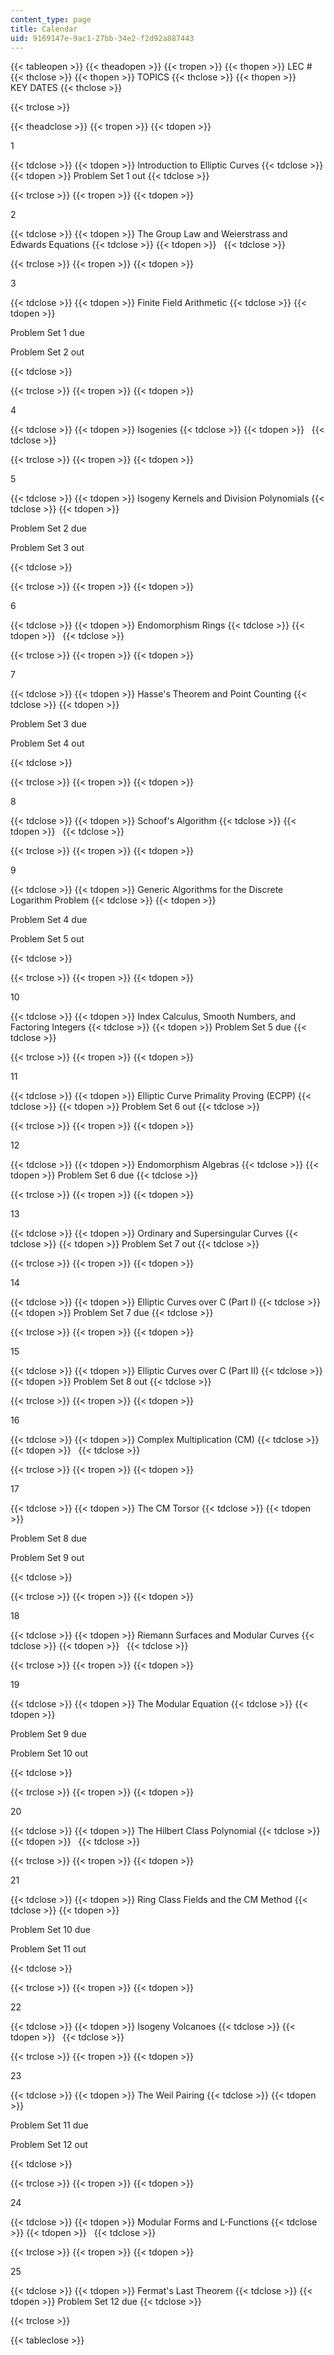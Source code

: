 ```yaml
---
content_type: page
title: Calendar
uid: 9169147e-9ac1-27bb-34e2-f2d92a887443
---
```


{{< tableopen >}}
{{< theadopen >}}
{{< tropen >}}
{{< thopen >}}
LEC #
{{< thclose >}}
{{< thopen >}}
TOPICS
{{< thclose >}}
{{< thopen >}}
KEY DATES
{{< thclose >}}

{{< trclose >}}

{{< theadclose >}}
{{< tropen >}}
{{< tdopen >}}


1


{{< tdclose >}}
{{< tdopen >}}
Introduction to Elliptic Curves
{{< tdclose >}}
{{< tdopen >}}
Problem Set 1 out
{{< tdclose >}}

{{< trclose >}}
{{< tropen >}}
{{< tdopen >}}


2


{{< tdclose >}}
{{< tdopen >}}
The Group Law and Weierstrass and Edwards Equations
{{< tdclose >}}
{{< tdopen >}}
 
{{< tdclose >}}

{{< trclose >}}
{{< tropen >}}
{{< tdopen >}}


3


{{< tdclose >}}
{{< tdopen >}}
Finite Field Arithmetic
{{< tdclose >}}
{{< tdopen >}}


Problem Set 1 due

Problem Set 2 out


{{< tdclose >}}

{{< trclose >}}
{{< tropen >}}
{{< tdopen >}}


4


{{< tdclose >}}
{{< tdopen >}}
Isogenies
{{< tdclose >}}
{{< tdopen >}}
 
{{< tdclose >}}

{{< trclose >}}
{{< tropen >}}
{{< tdopen >}}


5


{{< tdclose >}}
{{< tdopen >}}
Isogeny Kernels and Division Polynomials
{{< tdclose >}}
{{< tdopen >}}


Problem Set 2 due

Problem Set 3 out


{{< tdclose >}}

{{< trclose >}}
{{< tropen >}}
{{< tdopen >}}


6


{{< tdclose >}}
{{< tdopen >}}
Endomorphism Rings
{{< tdclose >}}
{{< tdopen >}}
 
{{< tdclose >}}

{{< trclose >}}
{{< tropen >}}
{{< tdopen >}}


7


{{< tdclose >}}
{{< tdopen >}}
Hasse's Theorem and Point Counting
{{< tdclose >}}
{{< tdopen >}}


Problem Set 3 due

Problem Set 4 out


{{< tdclose >}}

{{< trclose >}}
{{< tropen >}}
{{< tdopen >}}


8


{{< tdclose >}}
{{< tdopen >}}
Schoof's Algorithm
{{< tdclose >}}
{{< tdopen >}}
 
{{< tdclose >}}

{{< trclose >}}
{{< tropen >}}
{{< tdopen >}}


9


{{< tdclose >}}
{{< tdopen >}}
Generic Algorithms for the Discrete Logarithm Problem
{{< tdclose >}}
{{< tdopen >}}


Problem Set 4 due

Problem Set 5 out


{{< tdclose >}}

{{< trclose >}}
{{< tropen >}}
{{< tdopen >}}


10


{{< tdclose >}}
{{< tdopen >}}
Index Calculus, Smooth Numbers, and Factoring Integers
{{< tdclose >}}
{{< tdopen >}}
Problem Set 5 due
{{< tdclose >}}

{{< trclose >}}
{{< tropen >}}
{{< tdopen >}}


11


{{< tdclose >}}
{{< tdopen >}}
Elliptic Curve Primality Proving (ECPP)
{{< tdclose >}}
{{< tdopen >}}
Problem Set 6 out
{{< tdclose >}}

{{< trclose >}}
{{< tropen >}}
{{< tdopen >}}


12


{{< tdclose >}}
{{< tdopen >}}
Endomorphism Algebras
{{< tdclose >}}
{{< tdopen >}}
Problem Set 6 due
{{< tdclose >}}

{{< trclose >}}
{{< tropen >}}
{{< tdopen >}}


13


{{< tdclose >}}
{{< tdopen >}}
Ordinary and Supersingular Curves
{{< tdclose >}}
{{< tdopen >}}
Problem Set 7 out
{{< tdclose >}}

{{< trclose >}}
{{< tropen >}}
{{< tdopen >}}


14


{{< tdclose >}}
{{< tdopen >}}
Elliptic Curves over C (Part I)
{{< tdclose >}}
{{< tdopen >}}
Problem Set 7 due
{{< tdclose >}}

{{< trclose >}}
{{< tropen >}}
{{< tdopen >}}


15


{{< tdclose >}}
{{< tdopen >}}
Elliptic Curves over C (Part II)
{{< tdclose >}}
{{< tdopen >}}
Problem Set 8 out
{{< tdclose >}}

{{< trclose >}}
{{< tropen >}}
{{< tdopen >}}


16


{{< tdclose >}}
{{< tdopen >}}
Complex Multiplication (CM)
{{< tdclose >}}
{{< tdopen >}}
 
{{< tdclose >}}

{{< trclose >}}
{{< tropen >}}
{{< tdopen >}}


17


{{< tdclose >}}
{{< tdopen >}}
The CM Torsor
{{< tdclose >}}
{{< tdopen >}}


Problem Set 8 due

Problem Set 9 out


{{< tdclose >}}

{{< trclose >}}
{{< tropen >}}
{{< tdopen >}}


18


{{< tdclose >}}
{{< tdopen >}}
Riemann Surfaces and Modular Curves
{{< tdclose >}}
{{< tdopen >}}
 
{{< tdclose >}}

{{< trclose >}}
{{< tropen >}}
{{< tdopen >}}


19


{{< tdclose >}}
{{< tdopen >}}
The Modular Equation
{{< tdclose >}}
{{< tdopen >}}


Problem Set 9 due

Problem Set 10 out


{{< tdclose >}}

{{< trclose >}}
{{< tropen >}}
{{< tdopen >}}


20


{{< tdclose >}}
{{< tdopen >}}
The Hilbert Class Polynomial
{{< tdclose >}}
{{< tdopen >}}
 
{{< tdclose >}}

{{< trclose >}}
{{< tropen >}}
{{< tdopen >}}


21


{{< tdclose >}}
{{< tdopen >}}
Ring Class Fields and the CM Method
{{< tdclose >}}
{{< tdopen >}}


Problem Set 10 due

Problem Set 11 out


{{< tdclose >}}

{{< trclose >}}
{{< tropen >}}
{{< tdopen >}}


22


{{< tdclose >}}
{{< tdopen >}}
Isogeny Volcanoes
{{< tdclose >}}
{{< tdopen >}}
 
{{< tdclose >}}

{{< trclose >}}
{{< tropen >}}
{{< tdopen >}}


23


{{< tdclose >}}
{{< tdopen >}}
The Weil Pairing
{{< tdclose >}}
{{< tdopen >}}


Problem Set 11 due

Problem Set 12 out


{{< tdclose >}}

{{< trclose >}}
{{< tropen >}}
{{< tdopen >}}


24


{{< tdclose >}}
{{< tdopen >}}
Modular Forms and L-Functions
{{< tdclose >}}
{{< tdopen >}}
 
{{< tdclose >}}

{{< trclose >}}
{{< tropen >}}
{{< tdopen >}}


25


{{< tdclose >}}
{{< tdopen >}}
Fermat's Last Theorem
{{< tdclose >}}
{{< tdopen >}}
Problem Set 12 due
{{< tdclose >}}

{{< trclose >}}

{{< tableclose >}}
